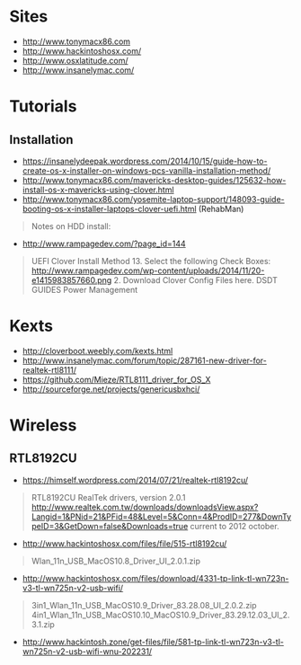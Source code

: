 # Sites
- http://www.tonymacx86.com
- http://www.hackintoshosx.com/
- http://www.osxlatitude.com/
- http://www.insanelymac.com/

# Tutorials
## Installation
- https://insanelydeepak.wordpress.com/2014/10/15/guide-how-to-create-os-x-installer-on-windows-pcs-vanilla-installation-method/
- http://www.tonymacx86.com/mavericks-desktop-guides/125632-how-install-os-x-mavericks-using-clover.html
- http://www.tonymacx86.com/yosemite-laptop-support/148093-guide-booting-os-x-installer-laptops-clover-uefi.html (RehabMan)
> Notes on HDD install:
- http://www.rampagedev.com/?page_id=144
> UEFI Clover Install Method
> 13. Select the following Check Boxes: http://www.rampagedev.com/wp-content/uploads/2014/11/20-e1415983857660.png
> 2. Download Clover Config Files here.
> DSDT GUIDES
> Power Management





# Kexts
- http://cloverboot.weebly.com/kexts.html
- http://www.insanelymac.com/forum/topic/287161-new-driver-for-realtek-rtl8111/
- https://github.com/Mieze/RTL8111_driver_for_OS_X
- http://sourceforge.net/projects/genericusbxhci/

# Wireless

## RTL8192CU

- https://himself.wordpress.com/2014/07/21/realtek-rtl8192cu/
> RTL8192CU RealTek drivers, version 2.0.1
> http://www.realtek.com.tw/downloads/downloadsView.aspx?Langid=1&PNid=21&PFid=48&Level=5&Conn=4&ProdID=277&DownTypeID=3&GetDown=false&Downloads=true
> current to 2012 october.
- http://www.hackintoshosx.com/files/file/515-rtl8192cu/
> Wlan_11n_USB_MacOS10.8_Driver_UI_2.0.1.zip
- http://www.hackintoshosx.com/files/download/4331-tp-link-tl-wn723n-v3-tl-wn725n-v2-usb-wifi/
> 3in1_Wlan_11n_USB_MacOS10.9_Driver_83.28.08_UI_2.0.2.zip
> 4in1_Wlan_11n_USB_MacOS10.10_MacOS10.9_Driver_83.29.12.03_UI_2.3.1.zip

- http://www.hackintosh.zone/get-files/file/581-tp-link-tl-wn723n-v3-tl-wn725n-v2-usb-wifi-wnu-202231/
